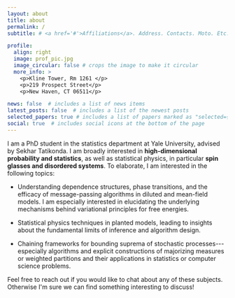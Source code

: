 ```yaml
---
layout: about
title: about
permalink: /
subtitle: # <a href='#'>Affiliations</a>. Address. Contacts. Moto. Etc.

profile:
  align: right
  image: prof_pic.jpg
  image_circular: false # crops the image to make it circular
  more_info: >
    <p>Kline Tower, Rm 1261 </p>
    <p>219 Prospect Street</p>
    <p>New Haven, CT 06511</p>

news: false  # includes a list of news items
latest_posts: false  # includes a list of the newest posts
selected_papers: true # includes a list of papers marked as "selected={true}"
social: true  # includes social icons at the bottom of the page
---
```


I am a PhD student in the statistics department at Yale University, advised by Sekhar Tatikonda. I am broadly interested in **high-dimensional probability and statistics**, as well as statistical physics, in particular **spin glasses and disordered systems**. To elaborate, I am interested in the following topics:

* Understanding dependence structures, phase transitions, and the efficacy of message-passing algorithms in diluted and mean-field models. I am especially interested in elucidating the underlying mechanisms behind variational principles for free energies.

* Statistical physics techniques in planted models, leading to insights about the fundamental limits of inference and algorithm design.

* Chaining frameworks for bounding suprema of stochastic processes---especially algorithms and explicit constructions of majorizing measures or weighted partitions and their applications in statistics or computer science problems.

Feel free to reach out if you would like to chat about any of these subjects. Otherwise I'm sure we can find something interesting to discuss!




<!-- Write your biography here. Tell the world about yourself. Link to your favorite [subreddit](https://reddit.com). You can put a picture in, too. The code is already in, just name your picture `prof_pic.jpg` and put it in the `img/` folder.

Put your address / P.O. box / other info right below your picture. You can also disable any of these elements by editing `profile` property of the YAML header of your `_pages/about.md`. Edit `_bibliography/papers.bib` and Jekyll will render your [publications page](/al-folio/publications/) automatically.

Link to your social media connections, too. This theme is set up to use [Font Awesome icons](https://fontawesome.com/) and [Academicons](https://jpswalsh.github.io/academicons/), like the ones below. Add your Facebook, Twitter, LinkedIn, Google Scholar, or just disable all of them. -->